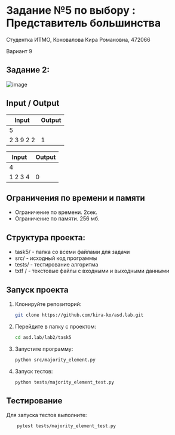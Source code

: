 # Задание №5 по выбору :  Представитель большинства
Cтудентка ИТМО, Коновалова Кира Романовна, 472066

Вариант 9

## Задание 2:
![image](https://github.com/user-attachments/assets/03dd711b-cbc1-4f61-af93-ad70940ad1a4)



## Input / Output 

| Input    | Output |
|----------|----------|
| 5       |  |
| 2 3 9 2 2  |  1 |

| Input    | Output |
|----------|----------|
| 4 | |
|  1 2 3 4 | 0 |


## Ограничения по времени и памяти

- Ограничение по времени. 2сек.
- Ограничение по памяти. 256 мб.

## Структура проекта:

* task5/ - папка со всеми файлами для задачи
* src/ - исходный код программы
* tests/ - тестирование алгоритма
* txtf / - текстовые файлы с входными и выходными данными

## Запуск проекта
1. Клонируйте репозиторий:
   ```bash
   git clone https://github.com/kira-ko/asd.lab.git
   ```
2. Перейдите в папку с проектом:
   ```bash
   cd asd.lab/lab2/task5
   ```
3. Запустите программу:
   ```bash
   python src/majority_element.py
   ```

4. Запуск тестов:
   ```bash
   python tests/majority_element_test.py
   ```

## Тестирование
Для запуска тестов выполните:
```bash
    pytest tests/majority_element_test.py
```

